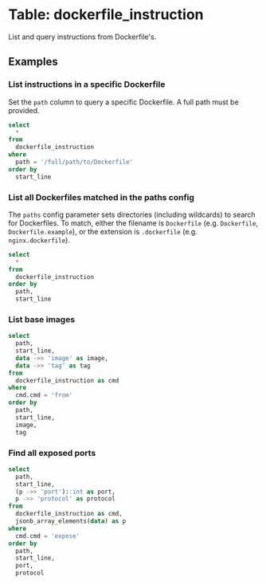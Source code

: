 # Table: dockerfile_instruction

List and query instructions from Dockerfile's.

## Examples

### List instructions in a specific Dockerfile

Set the `path` column to query a specific Dockerfile. A full path must be provided.

```sql
select
  *
from
  dockerfile_instruction
where
  path = '/full/path/to/Dockerfile'
order by
  start_line
```

### List all Dockerfiles matched in the paths config

The `paths` config parameter sets directories (including wildcards) to search
for Dockerfiles. To match, either the filename is `Dockerfile` (e.g.
`Dockerfile`, `Dockerfile.example`), or the extension is `.dockerfile` (e.g.
`nginx.dockerfile`).

```sql
select
  *
from
  dockerfile_instruction
order by
  path,
  start_line
```

### List base images

```sql
select
  path,
  start_line,
  data ->> 'image' as image,
  data ->> 'tag' as tag
from
  dockerfile_instruction as cmd
where
  cmd.cmd = 'from'
order by
  path,
  start_line,
  image,
  tag
```

### Find all exposed ports

```sql
select
  path,
  start_line,
  (p ->> 'port')::int as port,
  p ->> 'protocol' as protocol
from
  dockerfile_instruction as cmd,
  jsonb_array_elements(data) as p
where
  cmd.cmd = 'expose'
order by
  path,
  start_line,
  port,
  protocol
```

